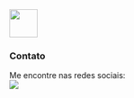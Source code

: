
<div style="display: inline">
    <img width='50' heigth='50' src="https://cdn.jsdelivr.net/gh/devicons/devicon@latest/icons/javascript/javascript-original.svg" />
</div>


<h3>Contato</h3>
Me encontre nas redes sociais:

<div>
    <a href='https://www.linkedin.com/in/christianoliveira8/'><img src='https://img.shields.io/badge/linkedin-%230077B5.svg?style=for-the-badge&logo=linkedin&logoColor=white'></a>
</div>
